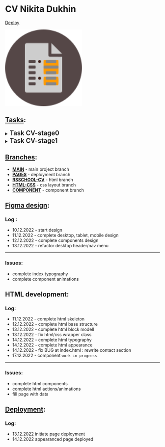 # **CV Nikita Dukhin**

<a href="https://nduchin.github.io/rsschool-cv/cv/" target="_blank">Deploy</a>

<img src="./icon.svg" alt="page_img" width="250">

## <a href="https://github.com/rolling-scopes-school/tasks/blob/master/tasks/cv/cv-stage1.md">**Tasks**</a>:

<details><summary><span style="font-size:1.3rem; font-weight: 600;">Task CV-stage0</span></summary>

  #### <a href="https://github.com/rolling-scopes-school/tasks/blob/master/tasks/cv/cv-stage1.md">**LEARN MORE:**</a>

  - [ ] Valid layout:
    > - [ ] Shoudl return no errors or warnings at <a href="https://validator.w3.org/" target="_blank">validator</a>
  - [ ] Semantic layout:
    > - [x] page contains `header`, `main` and `footer`
    > - [x] page contains `nav` element
    > - [x] only one `h1` element
    > - [x] contains `h2` elements
  - [x] Page aligns view center;
  - [ ] Correct display at Google Chrome latest version;
  - [ ] Page footer contains github link, year of issue, rsschool course logo.
  - [x] CSS appearance:
  - [ ] Content requirement:
    > - [x] Contains author's photo with stright ratio, `alt` attribute;
    > - [ ] Contains short bio, skills, education level, languages info;
    > - [x] Contains code example;
    > - [ ] Contains projects link-images;
    > - [ ] CV complete in english language;

</details>

<details><summary><span style="font-size:1.3rem; font-weight: 600;">Task CV-stage1</span></summary>

  #### <a href="https://github.com/rolling-scopes-school/tasks/blob/master/tasks/cv/cv-stage1.md">**LEARN MORE:**</a>

  - [ ] Valid layout:
    > - [ ] Shoudl return no errors or warnings at <a href="https://validator.w3.org/" target="_blank">validator</a>
  - [ ] Page aligns view center;
  - [ ] Semantic layout:
    > - [ ] page contains `article, aside, figure, figcaption, footer, header, 
    main, nav, section, h1-h6` (at least 10 of them)
  - [ ] Correct display at Google Chrome latest version;
  - [ ] Page footer contains github link, year of issue, rsschool course logo.
  - [x] CSS appearance:
    > - [x] at least 10 diffrent css styled elements
  - [ ] Adaptive layout:
    > - [ ] should display correct at any viewport width above 320px;
    > - [ ] contains adaptive menu with inner links;
    > - [ ] smooth anchor scrolling.
  - [ ] Page correspond <a href="https://github.com/rolling-scopes-school/tasks/blob/master/tasks/cv/cv.md#%D1%81%D0%BE%D0%B4%D0%B5%D1%80%D0%B6%D0%B0%D0%BD%D0%B8%D0%B5-cv" target="_blank">EPAM HR department guidance</a>
  - [ ] Content requirement:
    > - [ ] Contains author's photo with stright ratio;
    > - [ ] Contains short bio, skills, education level, languages info;
    > - [ ] Contains code example;
    > - [ ] Contains projects link-images;
    > - [ ] CV complete in english language;
    > - [ ] Contains 3-5 min video-cv.
  - [ ] Git <code>Pull Request</code> requirement:
    > 1. [ ] Task link
    > 2. [ ] Page screenshot
    > 3. [ ] Deploy link
    > 4. [ ] Self-test list

</details>

## <a href="https://github.com/nduchin/rsschool-cv/branches">**Branches**</a>:
- <a href="https://github.com/nduchin/rsschool-cv/tree/main">**MAIN**</a> - main project branch
- <a href="https://github.com/nduchin/rsschool-cv/tree/gh-pages">**PAGES**</a> - deployment branch
- <a href="https://github.com/nduchin/rsschool-cv/tree/rsschool-cv-html">**RSSCHOOL-CV**</a>  - html branch
- <a href="https://github.com/nduchin/rsschool-cv/tree/cv-html-css">**HTML-CSS**</a> - css layout branch
- <a href="https://github.com/nduchin/rsschool-cv/tree/cv-html-comp">**COMPONENT**</a> - component branch

## <a href="https://www.figma.com/file/pggQrCT6jXno7tOsK6uqcq/CV-Duchin?node-id=0%3A1&t=CzXEsWFBygMLD8IL-1" target="_blank">**Figma design**</a>:

### Log :

- 10.12.2022 - start design
- 11.12.2022 - complete desktop, tablet, mobile design
- 12.12.2022 - complete components design
- 13.12.2022 - refactor desktop header/nav menu

---

### Issues:

- complete index typography
- complete component animations

## **HTML development**:

### Log:

- 11.12.2022 - complete html skeleton 
- 12.12.2022 - complete html base structure
- 13.12.2022 - complete html block modell
- 13.12.2022 - fix html/css wrapper class
- 14.12.2022 - complete html typography 
- 14.12.2022 - complete html appearance
- 14.12.2022 - fix BUG at index.html : rewrite contact section
- 17.12.2022 - component `work in progress`

---

### Issues:

- complete html components
- complete html actions/animations
- fill page with data

## <a href="https://nduchin.github.io/rsschool-cv/cv/" target="_blank">**Deployment**</a>:

### Log:
- 13.12.2022 initiate page deployment
- 14.12.2022 appearanced page deployed
